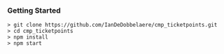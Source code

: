 ### Getting Started

```
> git clone https://github.com/IanDeDobbelaere/cmp_ticketpoints.git
> cd cmp_ticketpoints
> npm install
> npm start
```
